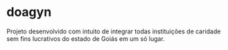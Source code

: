 # doagyn
 Projeto desenvolvido com intuito de integrar todas instituições de caridade sem fins lucrativos do estado de Goiás em um só lugar.
